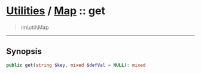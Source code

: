 # [Utilities](util.md) / [Map](util-Map.md) :: get
 > im\util\Map
____

## Synopsis
```php
public get(string $key, mixed $defVal = NULL): mixed
```
